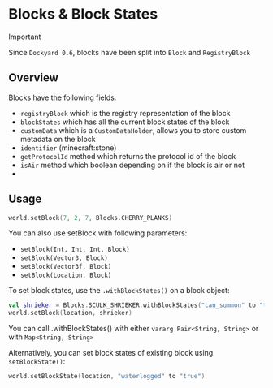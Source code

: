 # Blocks & Block States

> [!IMPORTANT]
> Since `Dockyard 0.6`, blocks have been split into `Block` and `RegistryBlock`

## Overview

Blocks have the following fields:
- `registryBlock` which is the registry representation of the block
- `blockStates` which has all the current block states of the block
- `customData` which is a `CustomDataHolder`, allows you to store custom metadata on the block
- `identifier` (minecraft:stone)
- `getProtocolId` method which returns the protocol id of the block
- `isAir` method which boolean depending on if the block is air or not
- 
## Usage

```kotlin
world.setBlock(7, 2, 7, Blocks.CHERRY_PLANKS)
```

You can also use setBlock with following parameters:
- `setBlock(Int, Int, Int, Block)`
- `setBlock(Vector3, Block)`
- `setBlock(Vector3f, Block)`
- `setBlock(Location, Block)`

To set block states, use the `.withBlockStates()` on a block object:

```kotlin
val shrieker = Blocks.SCULK_SHRIEKER.withBlockStates("can_summon" to "true")
world.setBlock(location, shrieker)
```

You can call .withBlockStates() with either `vararg Pair<String, String>` or with `Map<String, String>`

Alternatively, you can set block states of existing block using `setBlockState()`:

```kotlin
world.setBlockState(location, "waterlogged" to "true")
```